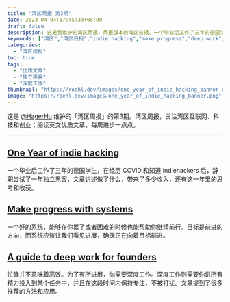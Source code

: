 ```yaml
---
title: "湾区周报 第3期"
date: 2023-04-04T17:45:33+08:00
draft: false
description: 这是我维护的湾区周报，周报版本的湾区日报。一个毕业后工作了三年的德国学生，在经历 COVID 和知道 indiehackers 后，辞职尝试了一年独立黑客，文章讲述做了什么，带来了多少收入，还有这一年里的思考和收获。
keywords: ["湾区","湾区日报","indie hacking","make progress","deep work","湾区周报"]
categories:
  - "湾区周报"
toc: true
tags:
  - "优质文章"
  - "独立黑客"
  - "深度工作"
thumbnail: "https://roehl.dev/images/one_year_of_indie_hacking_banner.png"
image: "https://roehl.dev/images/one_year_of_indie_hacking_banner.png"
---
```


这是 [@HagerHu](https://cmcn.me/link?target=https://twitter.com/hagerhu) 维护的「湾区周报」的第3期。湾区周报，关注湾区互联网、科技和创业；阅读英文优质文章，每周进步一点点。

---

## [One Year of indie hacking](https://cmcn.me/link?target=https://roehl.dev/blog/one_year_of_indie_hacking/)

一个毕业后工作了三年的德国学生，在经历 COVID 和知道 indiehackers 后，辞职尝试了一年独立黑客，文章讲述做了什么，带来了多少收入，还有这一年里的思考和收获。

## [Make progress with systems](https://cmcn.me/link?target=https://ashleyjanssen.com/set-direction-with-goals-make-progress-with-systems/)

一个好的系统，能够在你累了或者困难的时候也能帮助你继续前行。目标是前进的方向，而系统应该让我们看见进展，确保正在向着目标前进。

## [A guide to deep work for founders](https://cmcn.me/link?target=https://www.producthunt.com/stories/a-guide-to-deep-work-for-founders)

忙碌并不意味着高效。为了有所进展，你需要深度工作。深度工作则需要你讲所有精力投入到某个任务中，并且在这段时间内保持专注，不被打扰。文章提到了很多推荐的方法和应用。
